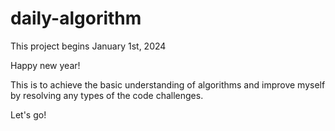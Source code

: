 # daily-algorithm

This project begins January 1st, 2024

Happy new year!

This is to achieve the basic understanding of algorithms and improve myself by resolving any types of the code challenges.

Let's go!